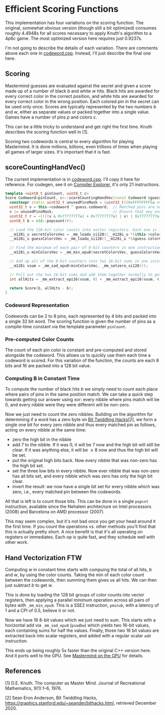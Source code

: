 # Efficient Scoring Functions

This implementation has four variations on the scoring function. The original, somewhat obvious version (though still a bit optimized)
consumes roughly 4.4948s for all scores necessary to apply Knuth's algorithm to a $4p6c$ game. The most optimized version
here requires just 0.9237s.

I'm not going to describe the details of each variation. There are comments above each one in [codeword.cpp](../codeword.cpp).
Instead, I'll just describe the final one here.

## Scoring

Mastermind guesses are evaluated against the secret and given a score made up of a number of black $b$ and white $w$ hits.
Black hits are awarded for every correct color in the correct position, and white hits are awarded for every correct
color in the wrong position. Each colored pin in the secret can be used only once. Scores are typically represented
by the two numbers $b$ and $w$, either as separate values or packed together into a single value.
Games have a number of pins $p$ and colors $c$.

This can be a little tricky to understand and get right the first time. Knuth describes the scoring function well in [1].

Scoring two codewords is central to every algorithm for playing Mastermind. It is done millions, billions, even trillions
of times when playing all games of larger sizes. It's important that it is fast.

## scoreCountingHandVec()

The current implementation is in [codeword.cpp](../codeword.cpp). I'll copy it here for reference. For codegen, see
it on [Compiler Explorer](https://godbolt.org/z/KvPf1Y), it's only 21 instructions.

````c++
template <uint8_t pinCount, uint8_t c>
Score Codeword<pinCount, c>::scoreCountingHandVec(const Codeword &guess) const {
  constexpr static uint32_t unusedPinsMask = (uint32_t)(0xFFFFFFFFlu << (pinCount * 4u));
  uint32_t v = this->codeword ^ guess.codeword;  // Matched pins are now 0.
  v |= unusedPinsMask;                           // Ensure that any unused pin positions are non-zero.
  uint32_t r = ~((((v & 0x77777777u) + 0x77777777u) | v) | 0x77777777u);  // Yields 1 bit per matched pin
  uint8_t b = std::popcount(r);

  // Load the 128-bit color counts into vector registers. Each one is 16 8-bit counters.
  __m128i_u secretColorsVec = _mm_loadu_si128((__m128i_u *)&this->colorCounts8);
  __m128i_u guessColorsVec = _mm_loadu_si128((__m128i_u *)&guess.colorCounts8);

  // Find the minimum of each pair of 8-bit counters in one instruction.
  __m128i_u minColorsVec = _mm_min_epu8(secretColorsVec, guessColorsVec);

  // Add up all of the 8-bit counters into two 16-bit sums in one instruction.
  __m128i vsum = _mm_sad_epu8(minColorsVec, _mm_setzero_si128());

  // Pull out the two 16-bit sums and add them together normally to get our final answer. 3 instructions.
  int allHits = _mm_extract_epi16(vsum, 0) + _mm_extract_epi16(vsum, 4);

  return Score(b, allHits - b);
}
````

### Codeword Representation

Codewords can be 2 to 8 pins, each represented by 4 bits and packed into a single 32 bit word. The scoring function
is given the number of pins as a compile-time constant via the template parameter `pinCount`.

### Pre-computed Color Counts

The count of each pin color is constant and pre-computed and stored alongside the codeword. This allows us to quickly use them each
time a codeword is scored. For this variation of the function, the counts are each 8 bits and 16 are packed into a 128 bit value.

### Computing B in Constant Time

To compute the number of black hits $b$ we simply need to count each place where pairs of pins in the same position match.
We can take a quick step towards getting our answer using xor: every nibble where pins match will be 0, and every nibble
were they were different will be non-zero.

Now we just need to count the zero nibbles. Building on the algorithm for determining if a word has a zero byte on
[Bit Twiddling Hacks](https://graphics.stanford.edu/~seander/bithacks.html#ZeroInWord)[2], we form a single one bit for
every zero nibble and thus every matched pin as follows, acting on every nibble at the same time:

* zero the high bit in the nibble
* add 7 to the nibble. If it was 0, it will be 7 now and the high bit will still be clear. If it was anything else, it will 
be $\ge 8$ now and thus the high bit will be set.
* put the original high bits back. Now every nibble that was non-zero has the high bit set.
* set the three low bits in every nibble. Now ever nibble that was non-zero has all bits set, and every nibble which was zero has only the high bit clear.
* invert the result: we now have a single bit set for every nibble which was zero, i.e., every matched pin between the codewords.

All that is left is to count those bits. This can be done in a single `popcnt` instruction, 
available since the Nehalem architecture on Intel processors (2008) and Barcelona on AMD processor (2007).

This may seem complex, but it's not bad once you get your head around it the first time. If you count the operations vs.
other methods you'll find that this is actually pretty short. A nice benefit is that it's all operating on registers 
or immediates. Each op is quite fast, and they schedule well with other work.
  
## Hand Vectorization FTW

Computing $w$ in constant time starts with compuing the total of all hits, $b$ and $w$, by using the color counts.
Taking the min of each color count between the codewords, then summing them gives us all hits. We can then just subtract
$b$ to get $w$.

This is done by loading the 128 bit groups of color counts into vector registers, then applying a parallel minimum 
operation across all pairs of bytes with `_mm_min_epu8`.
This is a SSE2 instruction, `pminub`, with a latency of 1 and a CPI of 0.5, believe it or not.

Now we have 16 8-bit values which we just need to sum. This starts with a horizontal add via `_mm_sad_epu8` (`psadbw`) which yields
two 16-bit values, each containing sums for half the values. Finally, those two 16 bit values are extracted back into
scalar registers, and added with a regular scalar `add` instruction.

This ends up being roughly 5x faster than the original C++ version here. And it ports well to the GPU. 
See [Mastermind on the GPU](Mastermind_on_the_GPU.md) for details.

## References

[1] D.E. Knuth. The computer as Master Mind. Journal of Recreational Mathematics, 9(1):1–6, 1976.

[2] Sean Eron Anderson, Bit Twiddling Hacks, https://graphics.stanford.edu/~seander/bithacks.html, retrieved December 2020.

